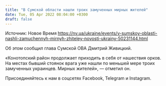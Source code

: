 ```yaml
---
title: "В Сумской области нашли троих замученных мирных жителей"
date: Tue, 05 Apr 2022 08:04:00 +0300
draft: false
---
```

Источник: Новое Время https://nv.ua/ukraine/events/v-sumskoy-oblasti-nashli-zamuchennyh-mirnyh-zhiteley-novosti-ukrainy-50231144.html


Об этом сообщил глава Сумской ОВА Дмитрий Живицкий.

«Конотопский район продолжает приходить в себя от нашествия орков. На местах бывший стоянок врага уже нашли по меньшей мере троих замученных украинцев. Мирных жителей», — отметил он.

Присоединяйтесь к нам в соцсетях Facebook, Telegram и Instagram.
